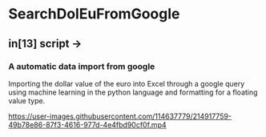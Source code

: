 # SearchDolEuFromGoogle

## in[13] script ->
###     A automatic data import from google



Importing the dollar value of the euro into Excel through a google query using machine learning in the python language and formatting for a floating value type.


https://user-images.githubusercontent.com/114637779/214917759-49b78e86-87f3-4616-977d-4e4fbd90cf0f.mp4


